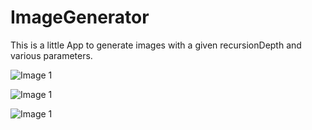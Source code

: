 # ImageGenerator
This is a little App to generate images with a given recursionDepth and various parameters.

![Image 1](/exampleImagesrndImage#1561444654410425706#i=17.png?raw=true "rndImage#1561444654410425706#i=17.png")

![Image 1](/exampleImagesrndImage#1561444654410425706#i=17.png?raw=true "rndImage#1561444654410425706#i=17.png")

![Image 1](/exampleImagesrndImage#1561444654410425706#i=17.png?raw=true "rndImage#1561444654410425706#i=17.png")
